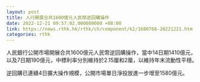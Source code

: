 ```yaml
---
layout: post
title: 人行開展合共1600億元人民幣逆回購操作
date: 2022-12-21 09:57:02.000000000 +08:00
link: https://news.rthk.hk/rthk/ch/component/k2/1680768-20221221.htm
categories: rthk
---
```


人民銀行公開市場開展合共1600億元人民幣逆回購操作，當中14日期1410億元，以及7日期190億元，中標利率分別維持於2.15厘和2厘，以維持年末流動性平穩。

逆回購已連續4日擴大操作規模，公開市場單日淨投放進一步增至1580億元。
